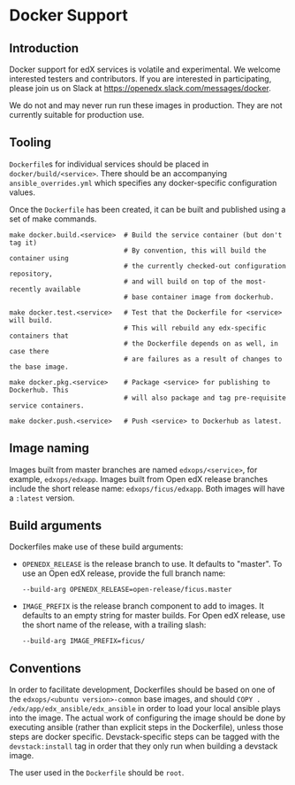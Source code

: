 # Docker Support

## Introduction

Docker support for edX services is volatile and experimental.
We welcome interested testers and contributors. If you are
interested in participating, please join us on Slack at
https://openedx.slack.com/messages/docker.

We do not and may never run run these images in production.
They are not currently suitable for production use.

## Tooling

`Dockerfile`s for individual services should be placed in
`docker/build/<service>`. There should be an accompanying `ansible_overrides.yml`
which specifies any docker-specific configuration values.

Once the `Dockerfile` has been created, it can be built and published
using a set of make commands.

```shell
make docker.build.<service>  # Build the service container (but don't tag it)
                             # By convention, this will build the container using
                             # the currently checked-out configuration repository,
                             # and will build on top of the most-recently available
                             # base container image from dockerhub.

make docker.test.<service>   # Test that the Dockerfile for <service> will build.
                             # This will rebuild any edx-specific containers that
                             # the Dockerfile depends on as well, in case there
                             # are failures as a result of changes to the base image.

make docker.pkg.<service>    # Package <service> for publishing to Dockerhub. This
                             # will also package and tag pre-requisite service containers.

make docker.push.<service>   # Push <service> to Dockerhub as latest.
```


## Image naming

Images built from master branches are named `edxops/<service>`, for example,
`edxops/edxapp`.  Images built from Open edX release branches include the
short release name: `edxops/ficus/edxapp`.  Both images will have a `:latest`
version.


## Build arguments

Dockerfiles make use of these build arguments:

* `OPENEDX_RELEASE` is the release branch to use.  It defaults to "master".
  To use an Open edX release, provide the full branch name:

  ```
  --build-arg OPENEDX_RELEASE=open-release/ficus.master
  ```

* `IMAGE_PREFIX` is the release branch component to add to images.  It defaults
  to an empty string for master builds.  For Open edX release, use the short
  name of the release, with a trailing slash:

  ```
  --build-arg IMAGE_PREFIX=ficus/
  ```


## Conventions

In order to facilitate development, Dockerfiles should be based on
one of the `edxops/<ubuntu version>-common` base images, and should
`COPY . /edx/app/edx_ansible/edx_ansible` in order to load your local
ansible plays into the image. The actual work of configuring the image
should be done by executing ansible (rather than explicit steps in the
Dockerfile), unless those steps are docker specific. Devstack-specific
steps can be tagged with the `devstack:install` tag in order that they
only run when building a devstack image.

The user used in the `Dockerfile` should be `root`.
